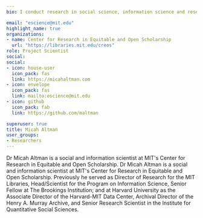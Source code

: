 ```yaml
---
bio: I conduct research in social science, information science and research methods -- focusing on the intersections of information, technology, privacy, and politics; and on the dissemination, preservation, reliability and governance of scientific knowledge.

email: "escience@mit.edu"
highlight_name: true
organizations:
- name: Center for Research in Equitable and Open Scholarship
  url: "https://libraries.mit.edu/creos"
role: Project Scientist
social:
social:
- icon: house-user
  icon_pack: fas
  link: https://micahaltman.com
- icon: envelope
  icon_pack: fas
  link: mailto:escience@mit.edu
- icon: github
  icon_pack: fab
  link: https://github.com/maltman

superuser: true
title: Micah Altman
user_groups:
- Researchers
---
```


Dr Micah Altman is a social and information scientist at MIT's Center for Research in Equitable and Open Scholarship. Dr Micah Altman is a social and information scientist at MIT's Center for Research in Equitable and Open Scholarship. Previously he served as Director of Research for the MIT Libraries, Head/Scientist for the Program on Information Science, Senior Fellow at The Brookings Institution; and at Harvard University as the Associate Director of the Harvard-MIT Data Center, Archival Director of the Henry A. Murray Archive, and Senior Research Scientist in the Institute for Quantitative Social Sciences.

